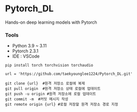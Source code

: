 # Pytorch_DL
Hands-on deep learning models with Pytorch 

### Tools
- Python 3.9 ~ 3.11
- Pytorch 2.3.1
- IDE : VSCode


```
pip install torch torchvision torchaudio
```

```
url = 'https://github.com/taekyounglee1224/Pytorch_DL.git'

git clone {url}  #원격 저장소 로컬에 복제
git pull origin  #원격 저장소 상태 로컬에 업데이트
git push -u origin #원격 저장소에 로컬 업데이트
git commit -m  #커밋 메시지 작성
git remote origin {url} #로컬 저장할 원격 저장소 경로 지정
```
